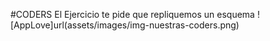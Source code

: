 #CODERS
El Ejercicio te pide que repliquemos un esquema
![AppLove]url(assets/images/img-nuestras-coders.png) 